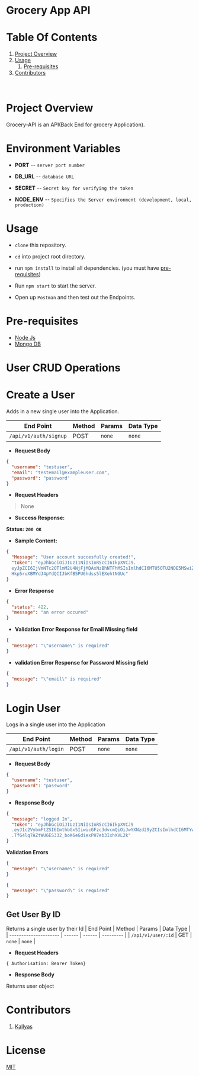 # Grocery App API

# Table Of Contents

1. [Project Overview](#project-overview)
2. [Usage](#usage)
   1. [Pre-requisites](#pre-requisites)
3. [Contributors](#contributors)

<br>

# **Project Overview**

Grocery-API is an API(Back End for grocery Application).

# Environment Variables

- **PORT** -- `server port number`

- **DB_URL** -- `database URL`

- **SECRET** -- `Secret key for verifying the token`

- **NODE_ENV** -- `Specifies the Server environment (development, local, production)`

# **Usage**

- `clone` this repository.

- `cd` into project root directory.

- run `npm install` to install all dependencies. (you must have [pre-requisites](#pre-requisites))

- Run `npm start` to start the server.

- Open up `Postman` and then test out the Endpoints.

# **Pre-requisites**

- [Node Js](https://nodejs.org/en/download/)
- [Mongo DB](https://www.mongodb.com/try/download/community)

# **User CRUD Operations**

# Create a User

Adds in a new single user into the Application.

| End Point             | Method | Params | Data Type |
| --------------------- | ------ | ------ | --------- |
| `/api/v1/auth/signup` | POST   | `none` | `none`    |

- **Request Body**

```json
{
  "username": "testuser",
  "email": "testemail@exampleuser.com",
  "password": "password"
}
```

- **Request Headers**

> None

- **Success Response:**

**Status: `200 OK`**

- **Sample Content:**

```json
{
  "Message": "User account succesfully created!",
  "token": "eyJhbGciOiJIUzI1NiIsInR5cCI6IkpXVCJ9.
  eyJpZCI6IjVmNTc2OTlmM2U4NjFjMDAxNzBhNTFhMSIsImlhdCI6MTU5OTU2NDE5MSwiZXhwIjoxNTk5NjUwNTkxfQ.
  Hkp5ruXBMYdJ4pYdQCIJbKfB5PU6hdss5lEXehtNGUc"
}
```

- **Error Response**

```json
{
  "status": 422,
  "message": "an error occured"
}
```

- **Validation Error Response for Email Missing field**

```json
{
  "message": "\"username\" is required"
}
```

- **validation Error Response for Password Missing field**

```json
{
  "message": "\"email\" is required"
}
```

# **Login User**

Logs in a single user into the Application


| End Point             | Method | Params | Data Type |
| --------------------- | ------ | ------ | --------- |
| `/api/v1/auth/login`  | POST   | `none` | `none`    |


- **Request Body**

```json
{
  "username": "testuser",
  "password": "password"
}
```

- **Response Body**

```json
{
  "message": "logged In",
  "token": "eyJhbGciOiJIUzI1NiIsInR5cCI6IkpXVCJ9
  .eyJ1c2VybmFtZSI6ImthbGx5IiwicGFzc3dvcmQiOiJwYXNzd29yZCIsImlhdCI6MTYwMDc4Mjc3MywiZXhwIjoxNjAwODY5MTczfQ
  .TfG4lq7AZtWU6ES332_boK6eGdiexPH7eb3IxhXVL2k"
}
```

**Validation Errors**

```json
{
  "message": "\"username\" is required"
}
```

```json
{
  "message": "\"password\" is required"
}
```

## Get User By ID

Returns a single user by their Id
| End Point | Method | Params | Data Type |
| --------------------- | ------ | ------ | --------- |
| `/api/v1/user/:id` | GET | `none` | `none` |

- **Request Headers**

`{ Authorisation: Bearer Token}`

- **Response Body**

Returns user object

# **Contributors**

1. [Kallyas](https://github.com/kallyas)

# License

[MIT](/LICENSE)
